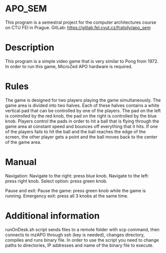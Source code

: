 # APO_SEM

This program is a semestral project for the computer architectures course on CTU FEI in Prague.
GitLab: https://gitlab.fel.cvut.cz/fraloily/apo_sem

Description
=============
This program is a simple video game that is very similar to Pong from 1972. In order to run this game, MicroZed APO hardware is required.

Rules
=============
The game is designed for two players playing the game simultaneously. The game area is divided into two halves. Each of these halves contains a white vertical pad that can be controlled by one of the players. The pad on the left is controlled by the red knob, the pad on the right is controlled by the blue knob. Players control the pads in order to hit a ball that is flying through the game area at constant speed and bounces off everything that it hits. If one of the players fails to hit the ball and the ball reaches the edge of the screen, the other player gets a point and the ball moves back to the center of the game area.

Manual
=============
Navigation:
    Navigate to the right: press blue knob.
    Navigate to the left: press right knob.
    Select option: press green knob.

Pause and exit:
    Pause the game: press green knob while the game is running.
    Emergency exit: press all 3 knobs at the same time.


Additional information
=============
runOnDesk.sh script sends files to a remote folder with scp command, then connects to mzAPO through ssh (key is needed), changes directory, compiles and runs binary file.
In order to use the script you need to change paths to directories, IP addresses and name of the binary file to execute.